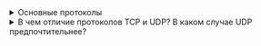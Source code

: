 <details>
    <summary>Основные протоколы</summary>
    <a href="networking/part_3.md#протокол-stp">Протокол STP</a><br>
    <a href="networking/part_6.md#протокол-ip">Протокол IP</a><br>
    <a href="networking/part_6.md#протокол-dhcp">Протокол DHCP</a><br>
    <a href="networking/part_6.md#протокол-icmp">Протокол ICMP</a><br>
    <a href="networking/part_6.md#протокол-arp">Протокол ARP</a><br>
    <a href="networking/part_7.md#протокол-udp">Протокол ARP</a><br>
    <a href="networking/part_7.md#протокол-tcp">Протокол ARP</a><br>
</details>

<details>
<summary>В чем отличие протоколов TCP и UDP? В каком случае UDP предпочтительнее?</summary>

**TCP** – транспортный протокол передачи данных в сетях TCP/IP, предварительно устанавливающий соединение с сетью.

**UDP** – транспортный протокол, передающий сообщения-датаграммы без необходимости установки соединения в IP-сети.

Разница между протоколами TCP и UDP – в так называемой "гарантии доставки". TCP требует отклика от клиента, которому доставлен пакет данных, подтверждения доставки, и для этого ему необходимо установленное заранее соединение. Также протокол TCP считается надежным, тогда как UDP получил даже именование “протокол ненадежных датаграмм. TCP исключает потери данных, дублирование и перемешивание пакетов, задержки. UDP все это допускает, и соединение для работы ему не требуется. Процессы, которым данные передаются по UDP, должны обходиться полученным, даже и с потерями. TCP контролирует загруженность соединения, UDP не контролирует ничего, кроме целостности полученных датаграмм.

С другой стороны, благодаря такой не избирательности и бесконтрольности, UDP доставляет пакеты данных (датаграммы) гораздо быстрее, потому для приложений, которые рассчитаны на широкую пропускную способность и быстрый обмен, UDP можно считать оптимальным протоколом. К таковым относятся сетевые и браузерные игры, а также программы просмотра потокового видео и приложения для видеосвязи (или голосовой): от потери пакета, полной или частичной, ничего не меняется, повторять запрос не обязательно, зато загрузка происходит намного быстрее. Протокол TCP, как более надежный, с успехом применяется даже в почтовых программах, позволяя контролировать не только трафик, но и длину сообщения и скорость обмена трафиком.
</details>